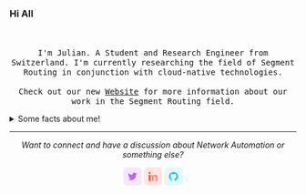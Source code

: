 ### Hi All

<p align="center">
  <br><br>
  <samp>
  I'm Julian. A Student and Research Engineer from Switzerland. I'm currently researching the field of Segment Routing in conjunction with cloud-native technologies. 
  <br><br>
  Check out our new <a href="https://segment-routing.ch">Website</a> for more information about our work in the Segment Routing field.
  </samp>
<details>
  <summary>Some facts about me!</summary>
  <br>
  
  - 💻 Working as a **Network and Research Engineer** in the [Institute for Networked Solutions](https://ins.hsr.ch).
  
  - ☀️ Developing Segment Routing applications with cloud-native technologies.
  
  - ✍️ Study **Computer Science** at the [Eastern Switzerland University](https://www.ost.ch).

  - 🚀 Working on some cool new projects.
  
    - [WEmulate](https://github.com/wemulate) - A modern Network Emulator 
  
</details>
<hr>
<p align="center">
  <i>Want to connect and have a discussion about Network Automation or something else?</i>

  <p align="center">
    <a href="https://twitter.com/julianklaiber" alt="Twitter"><img src="https://github.com/jklaiber/jklaiber/blob/master/readme/twitter.png"></a>
    <a href="https://www.linkedin.com/in/julianklaiber/" alt="Linkedin"><img src="https://github.com/jklaiber/jklaiber/blob/master/readme/linkedin.png"></a>
    <a href="https://github.com/jklaiber" alt="GitHub"><img src="https://github.com/jklaiber/jklaiber/blob/master/readme/github.png"></a>
  </p>
</p>
</p>
